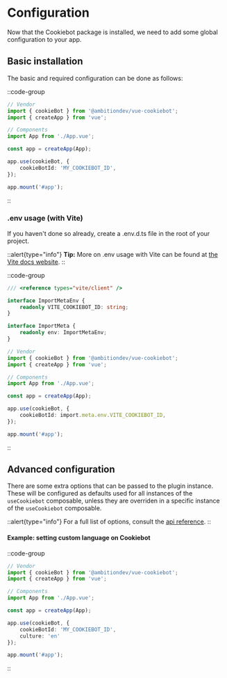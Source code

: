 # Configuration

Now that the Cookiebot package is installed, we need to add some global configuration to your app.

## Basic installation

The basic and required configuration can be done as follows:


::code-group
```ts [src/main.ts]
// Vendor
import { cookieBot } from '@ambitiondev/vue-cookiebot';
import { createApp } from 'vue';

// Components
import App from './App.vue';

const app = createApp(App);

app.use(cookieBot, {
	cookieBotId: 'MY_COOKIEBOT_ID',
});

app.mount('#app');
```
::

### .env usage (with Vite)

If you haven't done so already, create a .env.d.ts file in the root of your project.

::alert{type="info"}
<b>Tip:</b> More on .env usage with Vite can be found at <a href="https://vitejs.dev/guide/env-and-mode" target="_blank">the Vite docs website</a>.
::

::code-group
```ts [env.d.ts]
/// <reference types="vite/client" />

interface ImportMetaEnv {
	readonly VITE_COOKIEBOT_ID: string;
}

interface ImportMeta {
	readonly env: ImportMetaEnv;
}
```

```ts [src/main.ts]
// Vendor
import { cookieBot } from '@ambitiondev/vue-cookiebot';
import { createApp } from 'vue';

// Components
import App from './App.vue';

const app = createApp(App);

app.use(cookieBot, {
	cookieBotId: import.meta.env.VITE_COOKIEBOT_ID,
});

app.mount('#app');
```
:: 

## Advanced configuration

There are some extra options that can be passed to the plugin instance. These will be configured as defaults used for all instances of the `useCookiebot` composable, unless they are overriden in a specific instance of the `useCookiebot` composable.

::alert{type="info"}
For a full list of options, consult the [api reference][api-ref-href].
::

#### Example: setting custom language on Cookiebot

::code-group
```ts [src/main.ts]
// Vendor
import { cookieBot } from '@ambitiondev/vue-cookiebot';
import { createApp } from 'vue';

// Components
import App from './App.vue';

const app = createApp(App);

app.use(cookieBot, {
	cookieBotId: 'MY_COOKIEBOT_ID',
	culture: 'en'
});

app.mount('#app');
```
::

[api-ref-href]: /api
